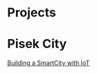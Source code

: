 # Projects

# Pisek City

[Building a SmartCity with IoT](https://www.openstack.org/videos/video/building-a-smartcity-with-iot)
[](http://stack4things.unime.it/)